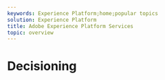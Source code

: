 ```yaml
---
keywords: Experience Platform;home;popular topics
solution: Experience Platform
title: Adobe Experience Platform Services
topic: overview
---
```


# Decisioning